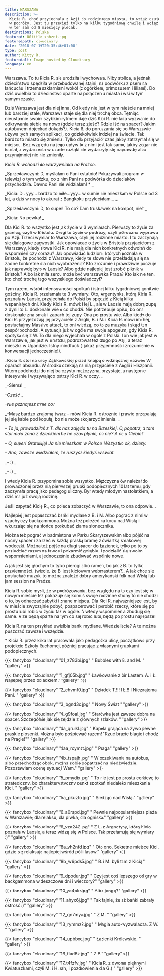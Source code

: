 ```yaml
---
title: WARSZAWA
description: >-
  Kicia R. choć przyjechała z Azji do rodzinnego miasta, to wciąż czuje, że jest
  w podróży. Jest tu przecież tylko na kilku tygodniową chwilę i wciąż spakowana
  w ten sam od 8 miesięcy plecak. 
destinations: Polska
featured: 00title_xnhznt.jpg
featuredpath: cloudinary
date: '2018-07-19T20:35:46+01:00'
type: post
author: Kitty R.
featuredalt: Image hosted by Cloudinary
language: en
---
```

Warszawa. To tu Kicia R. się urodziła i wychowała. Niby stolica, a jednak dzieciństwo spędziła w przebudowanej stajni, na podwórku z psem na łańcuchu i trzema szklarniami wokół (z ogórkiem, primosusem i liliami). Do dziś uwielbia to dzieciństwo oparte na połączeniu miasta i wsi w tym samym czasie.

Dziś Warszawa jest dla niej inna. Od kiedy nie jest w tym mieście na mniej lub bardziej stałe, Warszawa staje się dla niej trochę obca. Tętniąc nieustannie swoim szybkim rytmem daje dziś Kici R. nie lada wyzwanie do odkrywania siebie na nowo (gdzie teraz zjeść? Gdzie iść na spacer? Jakim autobusem dojechać dokądś?). Kicia R. do poruszania się po Warszawie używa tych samych aplikacji, co gdziekolwiek indziej na świecie. Tak bardzo to miasto się zmienia. Tylko dla przyjaciół czas jakby zatrzymał się w miejscu. Bez względu na jego upływ to z nimi jest tak samo, jakby zegar nie istniał, a wydarzenia w czasie rozłąki nie wydarzyły się naprawdę albo przynajmniej nic nie zmieniły. 

_Kicia R. wchodzi do warzywniaka na Prażce._

_Sprzedawczyni: O, myślałam o Pani ostatnio! Pokazywali program w telewizji o tym wózku, co z nim Pani na podwórka do dzieciaków przychodziła. Dawno Pani nie widziałam! *
_

_Kicia: O.. yyy... bardzo to miłe...yyy... w sumie nie mieszkam w Polsce od 3 lat, a dziś w nocy to akurat z Bangkoku przyleciałam...
_

_Sprzedawczyni: O, to super! To co? Dam truskawek na kompot, nie?
_

_Kicia: No pewka! 
_

Dla Kici R. to wszystko jest jak życie w 3 wymiarach. Pierwszy to życie za granicą, czyli w Bristolu. Drugi to życie w podróży, czyli półroczna wyprawa po Azji. Trzeci wymiar to Warszawa, czyli jej rodzinne miasto. I tu zaczynają się dialogowe zagwostki. Jak opowiadać o życiu w Bristolu przyjaciołom z Warszawy, kiedy słowa Kici R. nie mają dla nich konkretnych odwołań do wspomnień czy obrazu? Jak opowiadać ludziom, których poznała w Bristolu, że pochodzi z Warszawy, kiedy te słowa nie przekładają się na żadne konkretne dla nich wyobrażenia? Kto zrozumie i prawdziwie poczuje jak naprawdę było w Laosie? Albo gdzie najlepiej jest zrobić piknik w Bristolu? Albo jak miła sercu może być warszawska Praga? Kto jak nie ten, kto choć trochę tego wszystkiego doświadczył?

Tym razem, wśród intensywności spotkań i istnej kilku tygodniowej gonitwie gościny, Kicia R. przełamała te 3 wymiary. Oto, Argentynka, którą Kicia R. poznała w Laosie, przyjechała do Polski by spędzić z Kicią kilka wspaniałych dni. Kiedy Kicia R. mówi: Hej L., ale w Laosie mają dobrą zupę z dyni! to L. doskonale wie o co chodzi. Nie potrzebuje opisu, bo ona doskonale zna smak i zapach tej zupy. Ona po prostu wie. Albo kiedy do Kici R. przyjeżdżają jej przyjaciele z Anglii, B. i M. i Kicia R. mówi im: hej, posłuchajmy Massive attack, to oni wiedzą, co to za muzyka i skąd ten zespół pochodzi. A sytuacja już w ogóle ma swoje apogeum, gdy Kicia R. spotyka się z W. To dla niego wyjechała w ogóle z Polski. I on wie jak jest w Warszawie, jak jest w Bristolu, podróżował też długo po Azji, a teraz mieszka w Ugandzie. Istny mindfuck (i jakaż przyjemność i zrozumienie w konwersacji jednocześnie!).

_Kicia R. stoi na ulicy Ząbkowskiej przed knajpą o wdzięcznej nazwie: W oparach absurdu. W środku czekają na nią przyjaciele z Anglii i Hiszpanii. Wtem podchodzi do niej barczysty mężczyzna, przystaje, a następnie intesywnie i wyzywająco patrzy Kici R. w oczy. _

_\-Siema! _

_\-Cześć…_

_\-Nie poznajesz mnie co?_

_\-Masz bardzo znajomą twarz – mówi Kicia R. ostrożnie i prawie przepalają jej się kable pod kopułą, bo nie może skojarzyć imienia. _

_\- To ja, prowadziłaś z T. dla nas zajęcia tu na Brzeskiej. O, popatrz, a tam stoi moja żona z dzieckiem he he czas płynie, no nie? A co u Ciebie?_

_\- O, super! Gratuluję! Ja nie mieszkam w Polsce. Wszystko ok, dzieny._

_\- Ano, zawsze wiedziałem, że ruszysz kiedyś w świat._

_\- :) _

_\- :) _

I wtedy Kicia R. przypomina sobie wszystko. Mężczyzna ów należał do prowadzonej przez nią pierwszej grupki podopiecznych 10 lat temu, gdy zaczynała pracę jako pedagog uliczny. Był wtedy młodym nastolatkiem, a dziś ma już swoją rodzinę.  

Jeśli zapytać Kicię R., co poleca zobaczyć w Warszawie, to ona odpowie... 

Najlepiej jest popuszczać bańki mydlane z B. i M. Albo pograć z nimi w szachy czy backgammona. Można też poleżeć na kocu nad Wisłą i wkurzając się na słońce poskubać ziarna słonecznika. 

Można też pograć w badmintona w Parku Skaryszewskim albo pójść na nocny spacer i zajrzeć w każdą praską bramę z ćwiartką smakowej wódeczki. Można też pójść na długi spacer do Łazienek, tylko po to by posiedzieć razem na ławce i pokarmić gołębie. I podzielić się swoimi wspomnieniami, a jednocześnie zbudować wspólnie nowe. 

A jak jest się głodnym to tylko pierogi albo ramen, bo jak z B. to tylko przyjemności. (wiecie, że B. jest kiciowym webmasterem?). A jak chce się posłuchać muzyki to można znaleźć dobry amerykański folk nad Wisłą lub jam session na Pradze. 

Kicia R. sobie myśli, że w podróżowaniu, bez względu na to czy jest się w nowym mieście też pokazuje się komuś swoje rodzinne strony to nie chodzi o to, by odhaczać zabytki i znane miejsca. Dla Kici R. najważniejsze jest, by w mieście zwyczajnie pobyć, pospacerować i porobić rzeczy, które się po prostu lubi robić w życiu tak w ogóle. A wtedy wspomnienia zbudują się same. A że będą oparte na tym co się robić lubi, będą po prostu najlepsze!

Kicia R. na ten przykład uwielbia bańki mydlane. Wiedzieliście? A te można puszczać zawsze i wszędzie. 

\* Kicia R. przez kilka lat pracowała jako pedagożka ulicy, początkowo przy projekcie Szkoły Ruchomej, później pracując z własnymi grupkami podopiecznych.

{{< fancybox "cloudinary" "01_z783bi.jpg" "   Bubbles with B. and M. " "gallery" >}}

{{< fancybox "cloudinary" "1_gfj05b.jpg" "   Ławkowanie z Sir Lastem, A. i Ł. Najlepiej przed obiadkiem." "gallery" >}}

{{< fancybox "cloudinary" "2_chvmf0.jpg" "   Dziadek T.!!! I Ł.!! I Nieznajoma Pani.  " "gallery" >}}

{{< fancybox "cloudinary" "3_bgnd3c.jpg" "   Nowy Świat " "gallery" >}}

{{< fancybox "cloudinary" "4_g9foal.jpg" "   Starówka jest zawsze dobra na spacer. Szczegółnie jak się zejdzie z głównych szlaków. " "gallery" >}}

{{< fancybox "cloudinary" "4a_qrulkl.jpg" "  Kapela grająca na żywo pewne praskie piosenki. Można było pośpiewać razem! "Rzuć bracie blagie i chodź na Pragie!"" "gallery" >}}

{{< fancybox "cloudinary" "4aa_rcymzt.jpg" "   Praga" "gallery" >}}

{{< fancybox "cloudinary" "4b_tspajh.jpg" "   W oczekiwaniu na autobus, albo przechodząc obok, można sobie popatrzeć na niedźwiedzie. Pozostawiam ocenę sytuacji Wam." "gallery" >}}

{{< fancybox "cloudinary" "5_pmydix.jpg" "   To nie jest po prostu cerkiew; to strategiczny, bo charakterystyczny punkt spotkań niedaleko mieszkania Kici. " "gallery" >}}

{{< fancybox "cloudinary" "5a_pkuzto.jpg" "   Siedząc nad Wisłą." "gallery" >}}

{{< fancybox "cloudinary" "6_a0rspd.jpg" " Pewnie najpopularniejsza plaża w Warszawie; dla relaksu, dla piwka, dla ogniska." "gallery" >}}

{{< fancybox "cloudinary" "8_vza242.jpg" " Z L. z Argnetyny, którą Kicia poznała w Laosie, a teraz widzą się w Polsce. Tak przełamują się wymiary :)" "gallery" >}}

{{< fancybox "cloudinary" "8a_yh2nfd.jpg" "   Oto ono. Sekretne miejsce Kici, gdzie się relaksuje najlepiej wśród pól i lasów." "gallery" >}}

{{< fancybox "cloudinary" "8b_w6pds5.jpg" "   B. i M. byli tam z Kicią." "gallery" >}}

{{< fancybox "cloudinary" "9_dpodur.jpg" "   Czy jest coś lepszego od gry w backgammona w deszczowe dni i wieczory?" "gallery" >}}

{{< fancybox "cloudinary" "10_ye4pkr.jpg" "   Albo jengę?" "gallery" >}}

{{< fancybox "cloudinary" "11_ahyx6j.jpg" "  Tak fajnie, że aż bańki zabrały ostrość :)" "gallery" >}}

{{< fancybox "cloudinary" "12_qn7mya.jpg" "   Z M. " "gallery" >}}

{{< fancybox "cloudinary" "13_rymmz2.jpg" " Magia auto-wyzwalacza. Z W. " "gallery" >}}

{{< fancybox "cloudinary" "14_upbbxe.jpg" "   Łazienki Królewskie. " "gallery" >}}

{{< fancybox "cloudinary" "16_flad6k.jpg" " Z B." "gallery" >}}

{{< fancybox "cloudinary" "17_t4fzfv.jpg" " Kicia R. z dwoma pięknymi Kwiatuszkami, czyli M. i H. (ah, i pozdrowienia dla G.) " "gallery" >}}
